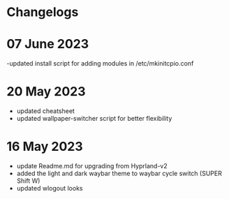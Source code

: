 # Changelogs #
# 07 June 2023
-updated install script for adding modules in /etc/mkinitcpio.conf

# 20 May 2023
- updated cheatsheet
- updated wallpaper-switcher script for better flexibility

# 16 May 2023
- update Readme.md for upgrading from Hyprland-v2
- added the light and dark waybar theme to waybar cycle switch (SUPER Shift W)
- updated wlogout looks

